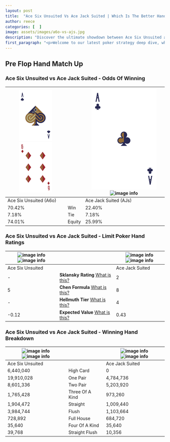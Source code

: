 ```yaml
---
layout: post
title:  "Ace Six Unsuited Vs Ace Jack Suited | Which Is The Better Hand In Poker? A Complete Guide"
author: reece
categories: [  ]
image: assets/images/a6o-vs-ajs.jpg
description: "Discover the ultimate showdown between Ace Six Unsuited and Ace Jack Suited in poker! Uncover the odds, strategies, and scenarios where one hand triumphs over the other. Get ready to up your poker game with this thrilling analysis."
first_paragraph: "<p>Welcome to our latest poker strategy deep dive, where we're pitting two distinct hands against each other in a high-stakes showdown: Ace Six Unsuited vs Ace Jack Suited.</p><p>In the dynamic world of poker, every decision counts, and knowing which hand holds the upper hand is key to your success at the table.</p><p>In this article, we'll dissect these two hands, explore the scenarios where one dominates the other, and equip you with the knowledge to make strategic choices that can tip the odds in your favor.</p><p>Get ready to unravel the intriguing dynamics of these poker hands and elevate your game to new heights.</p>"
---
```




[comment]: # (sp0)

## Pre Flop Hand Match Up

<div class="table hand-ratings" markdown="1"> 



### Ace Six Unsuited vs Ace Jack Suited - Odds Of Winning


    
| ![image info](assets/images/hand1/A.png) ![image info](assets/images/hand1/6o.png) |  | ![image info](assets/images/hand2/A.png) ![image info](assets/images/hand2/Js.png) |
| -------- | -------- | -------- |
| Ace Six Unsuited (A6o) |  | Ace Jack Suited (AJs) |
| 70.42% | Win | 22.40% |
| 7.18% | Tie | 7.18% |
| 74.01% | Equity | 25.99% |




[comment]: # (sp1)



### Ace Six Unsuited vs Ace Jack Suited - Limit Poker Hand Ratings


    
| ![image info](https://www.riverpairs.com/assets/images/hand1/A.png) ![image info](https://www.riverpairs.com/assets/images/hand1/6o.png) |  | ![image info](https://www.riverpairs.com/assets/images/hand2/A.png) ![image info](https://www.riverpairs.com/assets/images/hand2/Js.png) |
| -------- | -------- | -------- |
| Ace Six Unsuited |  | Ace Jack Suited |
| - | **Sklansky Rating** [What is this?](/sklansky-rating-explained) | 2 |
| 5 | **Chen Formula** [What is this?](/chen-formula-explained) | 8 |
| - | **Hellmuth Tier** [What is this?](/Hellmuth-tier-explained) | 4 |
| -0.12 | **Expected Value** [What is this?](/expected-value-explained) | 0.43 |




[comment]: # (sp2)



### Ace Six Unsuited vs Ace Jack Suited - Winning Hand Breakdown


    
| ![image info](https://www.riverpairs.com/assets/images/hand1/A.png) ![image info](https://www.riverpairs.com/assets/images/hand1/6o.png) |  | ![image info](https://www.riverpairs.com/assets/images/hand2/A.png) ![image info](https://www.riverpairs.com/assets/images/hand2/Js.png) |
| -------- | -------- | -------- |
| Ace Six Unsuited |  | Ace Jack Suited |
| 6,440,040 | High Card | 0 |
| 19,910,028 | One Pair | 4,784,736 |
| 8,601,336 | Two Pair | 5,203,920 |
| 1,765,428 | Three Of A Kind | 973,260 |
| 1,904,472 | Straight | 1,009,440 |
| 3,984,744 | Flush | 1,103,664 |
| 728,892 | Full House | 684,720 |
| 35,640 | Four Of A Kind | 35,640 |
| 39,768 | Straight Flush | 10,356 |




[comment]: # (sp3)



</div>

[comment]: # (sp4)



[comment]: # (sp5)

